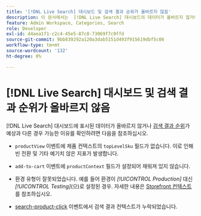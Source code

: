 ```yaml
---
title: '[!DNL Live Search] 대시보드 및 검색 결과 순위가 올바르지 않음'
description: 이 문서에서는  [!DNL Live Search] 대시보드의 데이터가 올바르지 않거나 검색 결과의 순위가 예상과 다른 경우 문제 해결 정보를 제공합니다.
feature: Admin Workspace, Categories, Search
role: Developer
exl-id: d4aea1f1-c2c4-45e5-87c8-73069f7c9ffd
source-git-commit: 9bb839292a120a3dab5151d493f915619dbf5c06
workflow-type: tm+mt
source-wordcount: '132'
ht-degree: 0%

---
```


# [!DNL Live Search] 대시보드 및 검색 결과 순위가 올바르지 않음

[!DNL Live Search] 대시보드에 표시된 데이터가 올바르지 않거나 [검색 결과 순위](https://experienceleague.adobe.com/en/docs/commerce-merchant-services/live-search/live-search-admin/category-merch#ranking-strategies)가 예상과 다른 경우 가능한 이유를 확인하려면 다음을 참조하십시오.

* `productView` 이벤트에 제품 컨텍스트의 `topLevelSku` 필드가 없습니다. 이로 인해 빈 전환 및 기타 예기치 않은 지표가 발생합니다.

* `add-to-cart` 이벤트에 `productContext` 필드가 설정되어 채워져 있지 않습니다.

* 환경 유형이 잘못되었습니다. 예를 들어 환경이 *[!UICONTROL Production]* 대신 *[!UICONTROL Testing]*(으)로 설정된 경우. 자세한 내용은 [Storefront 컨텍스트](https://github.com/adobe/commerce-events/blob/main/examples/events/example-contexts/mock-storefront-context.md)를 참조하십시오.

* [search-product-click](https://github.com/adobe/commerce-events/blob/main/examples/events/search-product-click.md) 이벤트에서 검색 결과 컨텍스트가 누락되었습니다.
